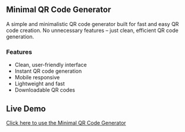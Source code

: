 <h2> Minimal QR Code Generator </h2>

A simple and minimalistic QR code generator built for fast and easy QR code creation. No unnecessary features – just clean, efficient QR code generation.

<h3> Features </h3>

* Clean, user-friendly interface
* Instant QR code generation
* Mobile responsive
* Lightweight and fast
* Downloadable QR codes

<h2>Live Demo</h2>

[Click here to use the Minimal QR Code Generator](https://asxs7.github.io/Minimal-QR-Code-Generator/)
